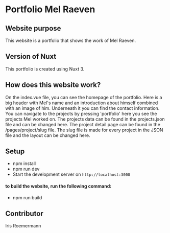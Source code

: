 # Portfolio Mel Raeven

## Website purpose

This website is a portfolio that shows the work of Mel Raeven.

## Version of Nuxt

This portfolio is created using Nuxt 3.

## How does this website work?

On the index.vue file, you can see the homepage of the portfolio. Here is a big header with Mel's name and an introduction about himself combined with an image of him. Underneath it you can find the contact information. You can navigate to the projects by pressing 'portfolio' here you see the projects Mel worked on. The projects data can be found in the projects.json file and can be changed here. The project detail page can be found in the /pages/project/slug file. The slug file is made for every project in the JSON file and the layout can be changed here.

## Setup

- npm install
- npm run dev
- Start the development server on `http://localhost:3000`

#### to build the website, run the following command:
- npm run build

## Contributor

Iris Roemermann
